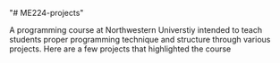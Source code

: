 "# ME224-projects" 

A programming course at Northwestern Universtiy intended to teach students proper programming technique and structure through various projects. Here are a few projects that highlighted the course
